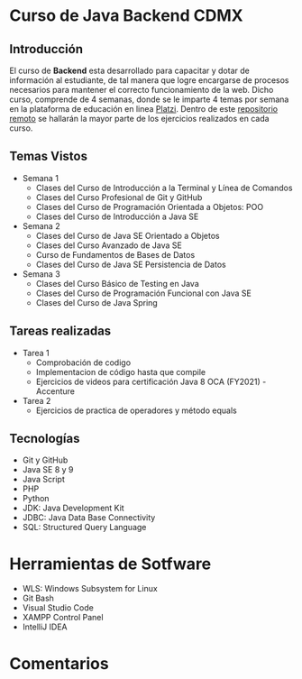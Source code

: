 # Curso de Java Backend CDMX
## Introducción
El curso de **Backend** esta desarrollado para capacitar y dotar de información al estudiante, de tal manera que logre encargarse de procesos necesarios para mantener el correcto funcionamiento de la web. Dicho curso, comprende de 4 semanas, donde se le imparte 4 temas por semana en la plataforma de educación en linea [Platzi](http:/https://platzi.com// "Platzi"). Dentro de este [repositorio remoto](http://https://github.com/CarefreeBird004/Curso-Java-Backend-CDMX "repositorio remoto") se hallarán la mayor parte de los ejercicios realizados en cada curso.

## Temas Vistos
* Semana 1
	* Clases del Curso de Introducción a la Terminal y Línea de Comandos
	* Clases del Curso Profesional de Git y GitHub
	* Clases del Curso de Programación Orientada a Objetos: POO
	* Clases del Curso de Introducción a Java SE
* Semana 2
	* Clases del Curso de Java SE Orientado a Objetos
	* Clases del Curso Avanzado de Java SE
	* Curso de Fundamentos de Bases de Datos
	* Clases del Curso de Java SE Persistencia de Datos
* Semana 3
	* Clases del Curso Básico de Testing en Java
	* Clases del Curso de Programación Funcional con Java SE
	* Clases del Curso de Java Spring

## Tareas realizadas
* Tarea 1
	* Comprobación de codigo
	* Implementacion de código hasta que compile
	* Ejercicios de videos para certificación Java 8 OCA (FY2021) - Accenture
* Tarea 2
	* Ejercicios de practica de operadores y método equals


## Tecnologías
* Git y GitHub
* Java SE 8 y 9
* Java Script
* PHP
* Python
* JDK: Java Development Kit
* JDBC: Java Data Base Connectivity
* SQL: Structured Query Language

# Herramientas de Sotfware
* WLS: Windows Subsystem for Linux
* Git Bash 
* Visual Studio Code 
* XAMPP Control Panel 
* IntelliJ IDEA 


# Comentarios 
